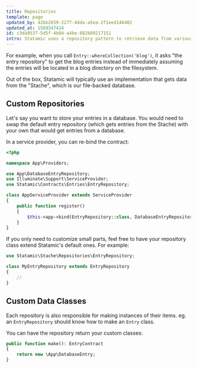 ```yaml
---
title: Repositories
template: page
updated_by: 42bb2659-2277-44da-a5ea-2f1eed146402
updated_at: 1569347424
id: c3da9537-5d5f-4b84-a4be-882b89217151
intro: Statamic uses a repository pattern to retrieve data from various places.
---
```


For example, when you call `Entry::whereCollection('blog')`, it asks "the entry repository" to get the blog entries
instead of immediately assuming the entries will be located in a blog directory on the filesystem.

Out of the box, Statamic will typically use an implementation that gets data from the "Stache", which is our file-backed database.

## Custom Repositories

Let's say you want to store your entries in a database. You would need to swap the default entry repository (which gets entries from the Stache)
with your own that would get entries from a database.

In a service provider, you can re-bind the contract:

``` php
<?php

namespace App\Providers;

use App\DatabaseEntryRepository;
use Illuminate\Support\ServiceProvider;
use Statamic\Contracts\Entries\EntryRepository;

class AppServiceProvider extends ServiceProvider
{
    public function register()
    {
        $this->app->bind(EntryRepository::class, DatabaseEntryRepository::class);
    }
}
```

If you only need to customize small parts, feel free to have your repository class extend Statamic's default ones. For example:

``` php
use Statamic\Stache\Repositories\EntryRepository;

class MyEntryRepository extends EntryRepository
{
    //
}
```

## Custom Data Classes

Each repository is also responsible for making instances of their items. eg. an `EntryRepository` should know how to make an `Entry` class.

You can have the repository return your custom classes:

``` php
public function make(): EntryContract
{
    return new \App\DatabaseEntry;
}
```
